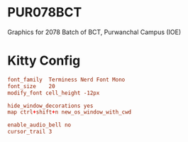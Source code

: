 # PUR078BCT
Graphics for 2078 Batch of BCT, Purwanchal Campus (IOE) 

# Kitty Config
```conf
font_family  Terminess Nerd Font Mono
font_size    20
modify_font cell_height -12px

hide_window_decorations yes
map ctrl+shift+n new_os_window_with_cwd

enable_audio_bell no
cursor_trail 3
```
